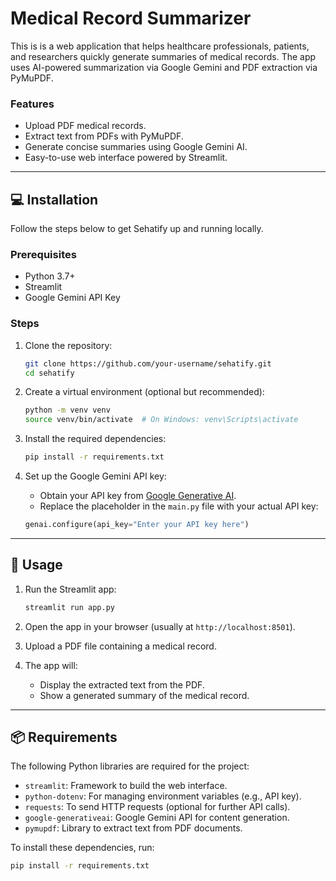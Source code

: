 # Medical Record Summarizer

This is is a web application that helps healthcare professionals, patients, and researchers quickly generate summaries of medical records. The app uses AI-powered summarization via Google Gemini and PDF extraction via PyMuPDF.

### Features

- Upload PDF medical records.
- Extract text from PDFs with PyMuPDF.
- Generate concise summaries using Google Gemini AI.
- Easy-to-use web interface powered by Streamlit.

---

## 💻 Installation

Follow the steps below to get Sehatify up and running locally.

### Prerequisites

- Python 3.7+
- Streamlit
- Google Gemini API Key

### Steps

1. Clone the repository:

    ```bash
    git clone https://github.com/your-username/sehatify.git
    cd sehatify
    ```

2. Create a virtual environment (optional but recommended):

    ```bash
    python -m venv venv
    source venv/bin/activate  # On Windows: venv\Scripts\activate
    ```

3. Install the required dependencies:

    ```bash
    pip install -r requirements.txt
    ```

4. Set up the Google Gemini API key:
   - Obtain your API key from [Google Generative AI](https://developers.google.com/ai/generative).
   - Replace the placeholder in the `main.py` file with your actual API key:

    ```python
    genai.configure(api_key="Enter your API key here")
    ```

---

## 🚀 Usage

1. Run the Streamlit app:

    ```bash
    streamlit run app.py
    ```

2. Open the app in your browser (usually at `http://localhost:8501`).

3. Upload a PDF file containing a medical record.

4. The app will:
   - Display the extracted text from the PDF.
   - Show a generated summary of the medical record.

---

## 📦 Requirements

The following Python libraries are required for the project:

- `streamlit`: Framework to build the web interface.
- `python-dotenv`: For managing environment variables (e.g., API key).
- `requests`: To send HTTP requests (optional for further API calls).
- `google-generativeai`: Google Gemini API for content generation.
- `pymupdf`: Library to extract text from PDF documents.

To install these dependencies, run:

```bash
pip install -r requirements.txt

